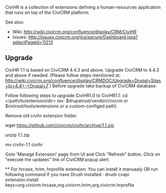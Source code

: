 CiviHR is a collection of extensions defining a human-resources application
that runs on top of the CiviCRM platform.

See also:
 * Wiki: http://wiki.civicrm.org/confluence/display/CRM/CiviHR
 * Issues: http://issues.civicrm.org/jira/secure/Dashboard.jspa?selectPageId=11213

## Upgrade
CiviHR 1.1 is based on CiviCRM 4.4.3 and above.
Upgrade CiviCRM to 4.4.3 and above if needed. (Please follow steps mentioned at: http://wiki.civicrm.org/confluence/display/CRMDOC/Upgrade+Drupal+Sites+to+4.4+-+Drupal+7 )
Before upgrade take backup of CiviCRM database.

Follow following steps to upgrade CiviHR1.0 to CiviHR1.1:
cd </path/to/extension/dir>
(ex: $drupalroot/vendor/civicrm or $civiroot/tools/extensions or a custom-configed path)

Remove old civihr extension folder.

wget https://github.com/civicrm/civihr/archive/1.1.zip

unzip 1.1.zip

mv civihr-1.1 civihr

Goto 'Manage Extension' page from UI and Click "Refresh" button.
Click on "execute the updates" link of CiviCRM popup alert.

** For hrcase, hrim, hrprofile extension: You can install it manuaaly OR run following command If you have Drush installed :
drush cvapi extension.install keys=org.civicrm.hrcase,org.civicrm.hrim,org.civicrm.hrprofile
